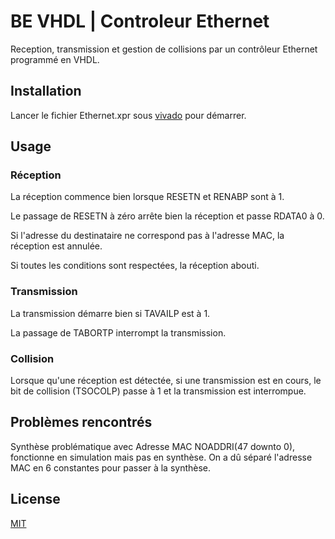 # BE VHDL | Controleur Ethernet

Reception, transmission et gestion de collisions par un contrôleur Ethernet programmé en VHDL.


## Installation

Lancer le fichier Ethernet.xpr sous [vivado](https://www.xilinx.com/products/design-tools/vivado.html) pour démarrer.

## Usage

### Réception
La réception commence bien lorsque RESETN et RENABP sont à 1.

Le passage de RESETN à zéro arrête bien la réception et passe RDATA0 à 0.

Si l'adresse du destinataire ne correspond pas à l'adresse MAC, la réception est annulée.

Si toutes les conditions sont respectées, la réception abouti.

### Transmission
La transmission démarre bien si TAVAILP est à 1.

La passage de TABORTP interrompt la transmission.

### Collision
Lorsque qu'une réception est détectée, si une transmission est en cours, le bit de collision (TSOCOLP) passe à 1 et la transmission est interrompue.


## Problèmes rencontrés

Synthèse problématique avec Adresse MAC NOADDRI(47 downto 0), fonctionne en simulation mais pas en synthèse. On a dû séparé l'adresse MAC en 6 constantes pour passer à la synthèse.

## License
[MIT](https://choosealicense.com/licenses/mit/)
